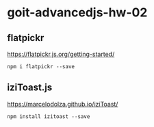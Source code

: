# goit-advancedjs-hw-02

## flatpickr

https://flatpickr.js.org/getting-started/

```
npm i flatpickr --save

```

## iziToast.js

https://marcelodolza.github.io/iziToast/

```
npm install izitoast --save
```

